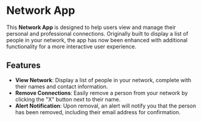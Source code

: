 # Network App
This **Network App** is designed to help users view and manage their personal and professional connections. Originally built to display a list of people in your network, the app has now been enhanced with additional functionality for a more interactive user experience.

## Features

- **View Network**: Display a list of people in your network, complete with their names and contact information.
- **Remove Connections**: Easily remove a person from your network by clicking the "X" button next to their name.
- **Alert Notification**: Upon removal, an alert will notify you that the person has been removed, including their email address for confirmation.

